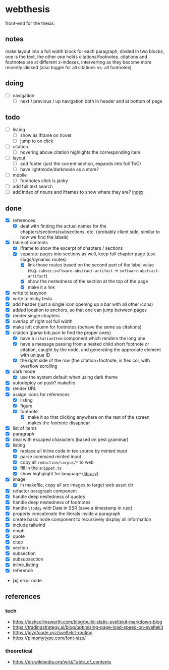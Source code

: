# webthesis

front-end for the thesis.

## notes

make layout into a full width block for each paragraph, divded in two blocks, one is the text, the other one holds citations/footnotes. citations and footnotes are at different z-indexes, interverting as they become more recently clicked (also toggle for all citations vs. all footnotes)

## doing

- [ ] navigation
  - [ ] next / previous / up navigation both in header and at bottom of page

## todo

- [ ] listing
  - [ ] show as iframe on hover
  - [ ] jump to on click
- [ ] citation
  - [ ] hovering above citation highlights the corresponding item
- [ ] layout
  - [ ] add footer (just the current section, expands into full ToC)
  - [ ] have lightmode/darkmode as a store?
- [ ] mobile
  - [ ] footnotes click is janky
- [ ] add full text search
- [ ] add index of nouns and iframes to show where they are? [index](https://en.wikipedia.org/wiki/Index_(publishing))

## done
- [x] references
  - [x] deal with finding the actual names for the chapters/sections/subsections, etc. (probably client side, similar to how we find the labels)
- [x] table of contents
  - [x] iframe to show the excerpt of chapters / sections
  - [x] separate pages into sections as well, keep full chapter page (use slugs/dynamic routes)
    - [x] link those routes based on the second part of the label value (e.g. `subsec:software-abstract-artifact` -> `software-abstract-artifact`)
    - [x] show the nestedness of the section at the top of the page
    - [x] make it a link
- [x] write to taeyoon
- [x] write to nicky tesla
- [x] add header (just a single icon opening up a bar with all other icons)
- [x] added location to anchors, so that one can jump between pages
- [x] render single chapters
- [x] overlap of right col full width
- [x] make left column for footnotes (behave the same as citations)
- [x] citation (parse bib.json to find the proper ones)
  - [x] have a `citationItem` component which renders the long one
  - [x] have a message passing from a nested child short footnote or citation, caught by the node, and generating the approriate element with unique ID
  - [x] the right side of the row (the citation+footnote, is flex col, with overflow scrolling
- [x] dark mode
  - [x] use the system default when using dark theme
- [x] autodeploy on push? makefile
- [x] render URL
- [x] assign icons for references
  - [x] listing
  - [x] figure
  - [x] footnote
    - [x] make it so that clicking anywhere on the rest of the screen makes the footnote disappear
- [x] list of items
- [x] paragraph
- [x] deal with escaped characters (based on pest grammar)
- [x] listing
  - [x] replace all inline code in tex source by minted input
  - [x] parse command minted input
  - [x] copy all `redaction/corpus/*` to web
  - [x] fill in the `snippet.ts`
  - [x] show highglight for language ([library](https://github.com/highlightjs/highlight.js))
- [x] image
  - [x] in makefile, copy all src images to target web asset dir
- [x] refactor paragraph component
- [x] handle deep nestedness of quotes
- [x] handle deep nestedness of footnotes
- [x] handle `\today` with Date in SSR (save a timestamp in rust)
- [x] properly concatenate the literals inside a paragraph
- [x] create basic node component to recursively display all information
- [x] include tailwind
- [x] emph
- [x] quote
- [x] citep
- [x] section
- [x] subsection
- [x] subsubsection
- [x] inline_listing
- [x] reference
- [**x**] error node

## references

### tech

- https://joshcollinsworth.com/blog/build-static-sveltekit-markdown-blog
- https://tradingstrategy.ai/blog/optimizing-page-load-speed-on-sveltekit
- https://joyofcode.xyz/sveltekit-routing
- https://pimpmytype.com/font-size/

### theoretical

- https://en.wikipedia.org/wiki/Table_of_contents